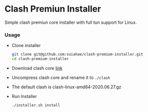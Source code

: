 # Clash Premiun Installer

Simple clash premiun core installer with full tun support for Linux.

### Usage

- Clone installer
  ```bash
  git clone git@github.com:suiahae/clash-premium-installer.git
  cd clash-premium-installer
  ```

- Download clash core [link](https://github.com/Dreamacro/clash/releases/tag/premium)

- Uncompress clash core and rename it to `./clash`

- The default clash is clash-linux-amd64-2020.06.27.gz

- Run Installer
  ```bash
  ./installer.sh install
  ```
